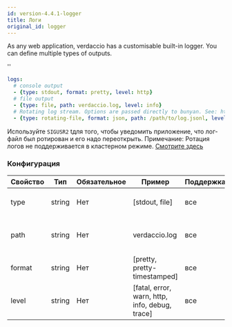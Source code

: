 ```yaml
---
id: version-4.4.1-logger
title: Логи
original_id: logger
---
```


As any web application, verdaccio has a customisable built-in logger. You can define multiple types of outputs.

<div id="codefund">''</div>

```yaml
logs:
  # console output
  - {type: stdout, format: pretty, level: http}
  # file output
  - {type: file, path: verdaccio.log, level: info}
  # Rotating log stream. Options are passed directly to bunyan. See: https://github.com/trentm/node-bunyan#stream-type-rotating-file
  - {type: rotating-file, format: json, path: /path/to/log.jsonl, level: http, options: {period: 1d}}
```

Используйте `SIGUSR2` tдля того, чтобы уведомить приложение, что лог-файл был ротирован и его надо переоткрыть. Примечание: Ротация логов не поддерживается в кластерном режиме. [Смотрите здесь](https://github.com/trentm/node-bunyan#stream-type-rotating-file)

### Конфигурация

| Свойство | Тип    | Обязательное | Пример                                         | Поддержка | Описание                                            |
| -------- | ------ | ------------ | ---------------------------------------------- | --------- | --------------------------------------------------- |
| type     | string | Нет          | [stdout, file]                                 | все       | определяет устройство вывода                        |
| path     | string | Нет          | verdaccio.log                                  | все       | если type - это файл, то местоположение этого файла |
| format   | string | Нет          | [pretty, pretty-timestamped]                   | все       | форматирование выходных данных                      |
| level    | string | Нет          | [fatal, error, warn, http, info, debug, trace] | все       | уровень подробности логов                           |
